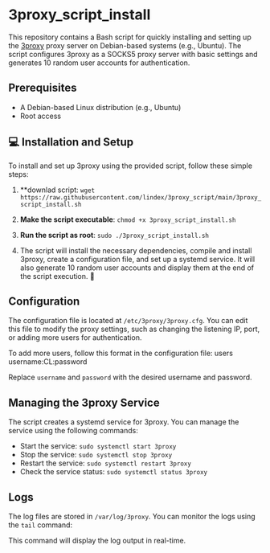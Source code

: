 # 3proxy_script_install

This repository contains a Bash script for quickly installing and setting up the [3proxy](https://github.com/3proxy/3proxy) proxy server on Debian-based systems (e.g., Ubuntu). The script configures 3proxy as a SOCKS5 proxy server with basic settings and generates 10 random user accounts for authentication.

## Prerequisites

- A Debian-based Linux distribution (e.g., Ubuntu)
- Root access

## 💻 Installation and Setup

To install and set up 3proxy using the provided script, follow these simple steps:

1. **downlad script:
   `wget https://raw.githubusercontent.com/lindex/3proxy_script/main/3proxy_script_install.sh`

2. **Make the script executable**:
   `chmod +x 3proxy_script_install.sh`

3. **Run the script as root**:
   `sudo ./3proxy_script_install.sh`

4. The script will install the necessary dependencies, compile and install 3proxy, create a configuration file, and set up a systemd service. It will also generate 10 random user accounts and display them at the end of the script execution. 🎉


## Configuration

The configuration file is located at `/etc/3proxy/3proxy.cfg`. You can edit this file to modify the proxy settings, such as changing the listening IP, port, or adding more users for authentication.

To add more users, follow this format in the configuration file:
users username:CL:password

Replace `username` and `password` with the desired username and password.

## Managing the 3proxy Service

The script creates a systemd service for 3proxy. You can manage the service using the following commands:

- Start the service: `sudo systemctl start 3proxy`
- Stop the service: `sudo systemctl stop 3proxy`
- Restart the service: `sudo systemctl restart 3proxy`
- Check the service status: `sudo systemctl status 3proxy`

## Logs

The log files are stored in `/var/log/3proxy`. You can monitor the logs using the `tail` command:


This command will display the log output in real-time.


